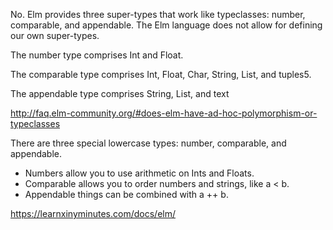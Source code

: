 No. Elm provides three super-types that work like typeclasses: number, comparable, and appendable. The Elm language does not allow for defining our own super-types.

The number type comprises Int and Float.

The comparable type comprises Int, Float, Char, String, List, and tuples5.

The appendable type comprises String, List, and text

http://faq.elm-community.org/#does-elm-have-ad-hoc-polymorphism-or-typeclasses

There are three special lowercase types: number, comparable, and appendable.
- Numbers allow you to use arithmetic on Ints and Floats.
- Comparable allows you to order numbers and strings, like a < b.
- Appendable things can be combined with a ++ b.

https://learnxinyminutes.com/docs/elm/
